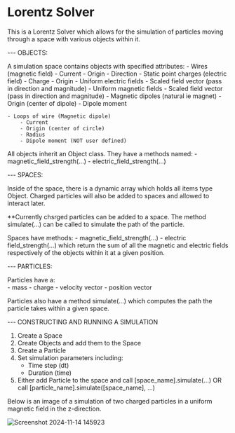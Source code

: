 # Lorentz Solver

This is a Lorentz Solver which allows for the simulation of particles moving through a space with various objects within it. 

 --- OBJECTS: 

A simulation space contains objects with specified attributes:
    - Wires (magnetic field)
        - Current 
        - Origin
        - Direction
    - Static point charges (electric field)
        - Charge
        - Origin
    - Uniform electric fields
        - Scaled field vector (pass in direction and magnitude)
    - Uniform magnetic fields
        - Scaled field vector (pass in direction and magnitude)
    - Magnetic dipoles (natural ie magnet) 
        - Origin (center of dipole)
        - Dipole moment 

    - Loops of wire (Magnetic dipole)
        - Current
        - Origin (center of circle)
        - Radius
        - Dipole moment (NOT user defined)

All objects inherit an Object class. They have a methods named:
    - magnetic_field_strength(...)
    - electric_field_strength(...)


 --- SPACES:

Inside of the space, there is a dynamic array which holds all items type Object. 
Charged particles will also be added to spaces and allowed to interact later.

**Currently chsrged particles can be added to a space. 
The method simulate(...) can be called to simulate the path of the particle.

Spaces have methods:
    - magnetic_field_strength(...)
    - electric field_strength(...)
which return the sum of all the magnetic and electric fields respectively of the objects within it at a given position.

 --- PARTICLES:

Particles have a:   
    - mass
    - charge
    - velocity vector
    - position vector

Particles also have a method simulate(...) which computes the path the particle takes within a given space. 

 --- CONSTRUCTING AND RUNNING A SIMULATION

 1. Create a Space
 2. Create Objects and add them to the Space
 3. Create a Particle
 4. Set simulation parameters including:
    - Time step (dt)
    - Duration (time)
 5. Either add Particle to the space and call [space_name].simulate(...) OR call [particle_name].simulate([space_name], ...)
 

Below is an image of a simulation of two charged particles in a uniform magnetic field in the z-direction.

![Screenshot 2024-11-14 145923](https://github.com/user-attachments/assets/6f2a0060-970b-4c92-913d-30f6483274c4)
